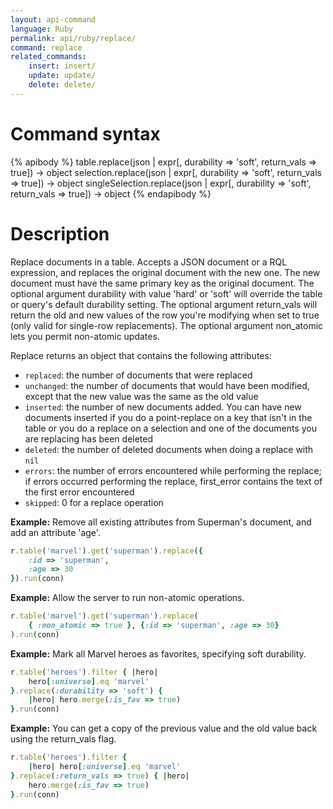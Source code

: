 ```yaml
---
layout: api-command 
language: Ruby
permalink: api/ruby/replace/
command: replace
related_commands:
    insert: insert/
    update: update/
    delete: delete/
---
```



# Command syntax #

{% apibody %}
table.replace(json | expr[, durability => 'soft', return_vals => true])
    &rarr; object
selection.replace(json | expr[, durability => 'soft', return_vals => true])
    &rarr; object
singleSelection.replace(json | expr[, durability => 'soft', return_vals => true])
    &rarr; object
{% endapibody %}

# Description #

Replace documents in a table. Accepts a JSON document or a RQL expression, and replaces
the original document with the new one. The new document must have the same primary key
as the original document. The optional argument durability with value 'hard' or 'soft'
will override the table or query's default durability setting. The optional argument
return_vals will return the old and new values of the row you're modifying when set to
true (only valid for single-row replacements). The optional argument non_atomic lets you
permit non-atomic updates.

Replace returns an object that contains the following attributes:

- `replaced`: the number of documents that were replaced
- `unchanged`: the number of documents that would have been modified, except that the
new value was the same as the old value
- `inserted`: the number of new documents added. You can have new documents inserted if
you do a point-replace on a key that isn't in the table or you do a replace on a
selection and one of the documents you are replacing has been deleted
- `deleted`: the number of deleted documents when doing a replace with `nil` 
- `errors`: the number of errors encountered while performing the replace; if errors
occurred performing the replace, first_error contains the text of the first error encountered
- `skipped`: 0 for a replace operation


__Example:__ Remove all existing attributes from Superman's document, and add an attribute 'age'.

```rb
r.table('marvel').get('superman').replace({
    :id => 'superman',
    :age => 30
}).run(conn)

```

__Example:__ Allow the server to run non-atomic operations.

```rb
r.table('marvel').get('superman').replace(
    { :non_atomic => true }, {:id => 'superman', :age => 30}
).run(conn)
```


__Example:__ Mark all Marvel heroes as favorites, specifying soft durability.

```rb
r.table('heroes').filter { |hero|
    hero[:universe].eq 'marvel'
}.replace(:durability => 'soft') {
    |hero| hero.merge(:is_fav => true)
}.run(conn)
```


__Example:__ You can get a copy of the previous value and the old value back using the return_vals flag.

```rb
r.table('heroes').filter {
    |hero| hero[:universe].eq 'marvel'
}.replace(:return_vals => true) { |hero|
    hero.merge(:is_fav => true)
}.run(conn)
```

